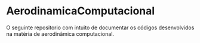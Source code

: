 # AerodinamicaComputacional
O seguinte repositorio com intuito de documentar os códigos desenvolvidos na matéria de aerodinâmica computacional.
